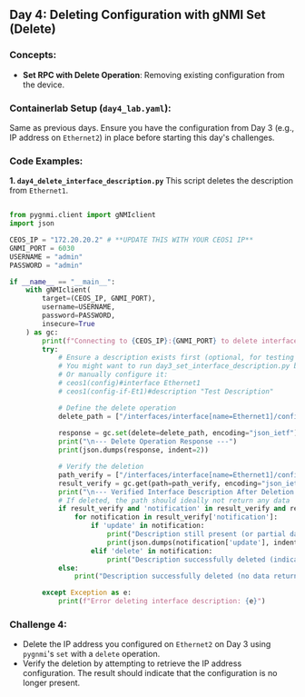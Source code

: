

## Day 4: Deleting Configuration with gNMI Set (Delete)

### Concepts:

  * **Set RPC with Delete Operation**: Removing existing configuration from the device.

### Containerlab Setup (`day4_lab.yaml`):

Same as previous days. Ensure you have the configuration from Day 3 (e.g., IP address on `Ethernet2`) in place before starting this day's challenges.

### Code Examples:

**1. `day4_delete_interface_description.py`**
This script deletes the description from `Ethernet1`.

```python

from pygnmi.client import gNMIclient
import json

CEOS_IP = "172.20.20.2" # **UPDATE THIS WITH YOUR CEOS1 IP**
GNMI_PORT = 6030
USERNAME = "admin"
PASSWORD = "admin"

if __name__ == "__main__":
    with gNMIclient(
        target=(CEOS_IP, GNMI_PORT),
        username=USERNAME,
        password=PASSWORD,
        insecure=True
    ) as gc:
        print(f"Connecting to {CEOS_IP}:{GNMI_PORT} to delete interface description...")
        try:
            # Ensure a description exists first (optional, for testing flow)
            # You might want to run day3_set_interface_description.py beforehand
            # Or manually configure it:
            # ceos1(config)#interface Ethernet1
            # ceos1(config-if-Et1)#description "Test Description"

            # Define the delete operation
            delete_path = ["/interfaces/interface[name=Ethernet1]/config/description"]
            
            response = gc.set(delete=delete_path, encoding="json_ietf")
            print("\n--- Delete Operation Response ---")
            print(json.dumps(response, indent=2))

            # Verify the deletion
            path_verify = ["/interfaces/interface[name=Ethernet1]/config/description"]
            result_verify = gc.get(path=path_verify, encoding="json_ietf", datatype="config")
            print("\n--- Verified Interface Description After Deletion ---")
            # If deleted, the path should ideally not return any data
            if result_verify and 'notification' in result_verify and result_verify['notification']:
                for notification in result_verify['notification']:
                    if 'update' in notification:
                        print("Description still present (or partial data received).")
                        print(json.dumps(notification['update'], indent=2))
                    elif 'delete' in notification:
                        print("Description successfully deleted (indicated by a delete notification).")
            else:
                print("Description successfully deleted (no data returned for the path).")

        except Exception as e:
            print(f"Error deleting interface description: {e}")
```

### Challenge 4:

  * Delete the IP address you configured on `Ethernet2` on Day 3 using `pygnmi`'s `set` with a `delete` operation.
  * Verify the deletion by attempting to retrieve the IP address configuration. The result should indicate that the configuration is no longer present.
